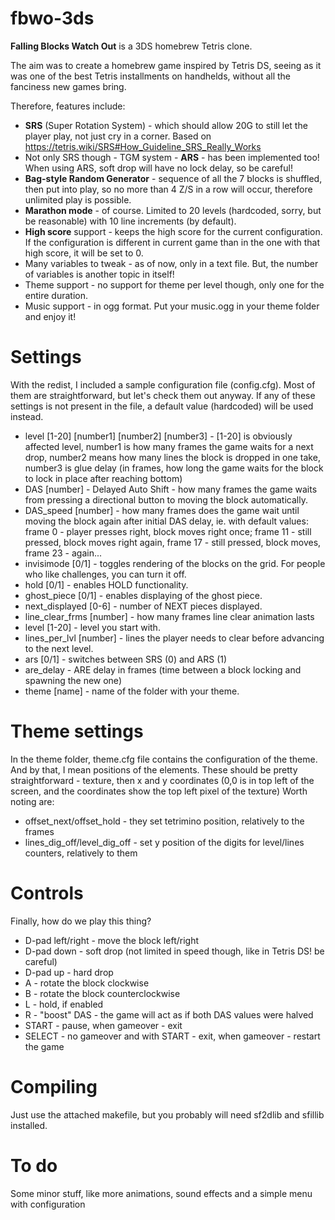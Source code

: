 # fbwo-3ds

<b>Falling Blocks Watch Out</b> is a 3DS homebrew Tetris clone.

The aim was to create a homebrew game inspired by Tetris DS, seeing as it was one of the best Tetris installments on handhelds, without all the fanciness new games bring.

Therefore, features include:
* <b>SRS</b> (Super Rotation System) - which should allow 20G to still let the player play, not just cry in a corner. Based on https://tetris.wiki/SRS#How_Guideline_SRS_Really_Works
* Not only SRS though - TGM system - <b>ARS</b> - has been implemented too! When using ARS, soft drop will have no lock delay, so be careful!
* <b>Bag-style Random Generator</b> - sequence of all the 7 blocks is shuffled, then put into play, so no more than 4 Z/S in a row will occur, therefore unlimited play is possible.
* <b>Marathon mode</b> - of course. Limited to 20 levels (hardcoded, sorry, but be reasonable) with 10 line increments (by default).
* <b>High score</b> support - keeps the high score for the current configuration. If the configuration is different in current game than in the one with that high score, it will be set to 0.
* Many variables to tweak - as of now, only in a text file. But, the number of variables is another topic in itself!
* Theme support - no support for theme per level though, only one for the entire duration.
* Music support - in ogg format. Put your music.ogg in your theme folder and enjoy it!

# Settings

With the redist, I included a sample configuration file (config.cfg).
Most of them are straightforward, but let's check them out anyway.
If any of these settings is not present in the file, a default value (hardcoded) will be used instead.
* level [1-20] [number1] [number2] [number3] - [1-20] is obviously affected level, number1 is how many frames the game waits for a next drop, number2 means how many lines the block is dropped in one take, number3 is glue delay (in frames, how long the game waits for the block to lock in place after reaching bottom) 
* DAS [number] - Delayed Auto Shift - how many frames the game waits from pressing a directional button to moving the block automatically.
* DAS_speed [number] - how many frames does the game wait until moving the block again after initial DAS delay, ie. with default values: frame 0 - player presses right, block moves right once; frame 11 - still pressed, block moves right again, frame 17 - still pressed, block moves, frame 23 - again...
* invisimode [0/1] - toggles rendering of the blocks on the grid. For people who like challenges, you can turn it off.
* hold [0/1] - enables HOLD functionality.
* ghost_piece [0/1] - enables displaying of the ghost piece.
* next_displayed [0-6] - number of NEXT pieces displayed.
* line_clear_frms [number] - how many frames line clear animation lasts
* level [1-20] - level you start with.
* lines_per_lvl [number] - lines the player needs to clear before advancing to the next level.
* ars [0/1] - switches between SRS (0) and ARS (1)
* are_delay - ARE delay in frames (time between a block locking and spawning the new one)
* theme [name] - name of the folder with your theme.

# Theme settings
In the theme folder, theme.cfg file contains the configuration of the theme. And by that, I mean positions of the elements. These should be pretty straightforward - texture, then x and y coordinates (0,0 is in top left of the screen, and the coordinates show the top left pixel of the texture)
Worth noting are:
* offset_next/offset_hold - they set tetrimino position, relatively to the frames
* lines_dig_off/level_dig_off - set y position of the digits for level/lines counters, relatively to them

# Controls
Finally, how do we play this thing?
* D-pad left/right - move the block left/right
* D-pad down - soft drop (not limited in speed though, like in Tetris DS! be careful)
* D-pad up - hard drop
* A - rotate the block clockwise
* B - rotate the block counterclockwise
* L - hold, if enabled
* R - "boost" DAS - the game will act as if both DAS values were halved
* START - pause, when gameover - exit
* SELECT - no gameover and with START - exit, when gameover - restart the game

# Compiling
Just use the attached makefile, but you probably will need sf2dlib and sfillib installed.

# To do
Some minor stuff, like more animations, sound effects and a simple menu with configuration
